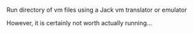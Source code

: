 Run directory of vm files using a Jack vm translator or emulator

However, it is certainly not worth actually running...